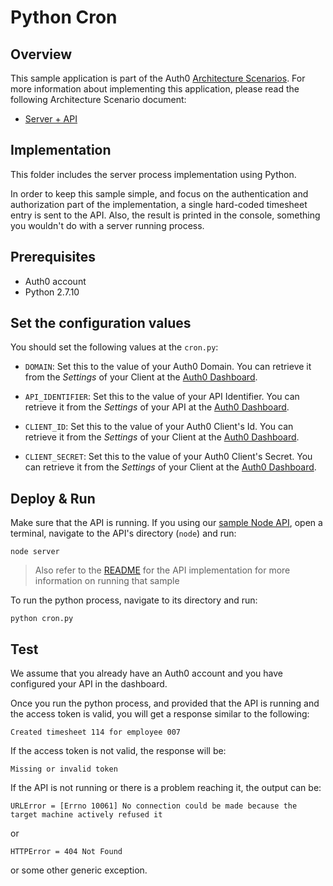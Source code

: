 # Python Cron

## Overview

This sample application is part of the Auth0 [Architecture Scenarios](https://auth0.com/docs/architecture-scenarios). For more information about implementing this application, please read the following Architecture Scenario document:

* [Server + API](https://auth0.com/docs/architecture-scenarios/application/server-api)

## Implementation

This folder includes the server process implementation using Python.

In order to keep this sample simple, and focus on the authentication and authorization part of the implementation, a single hard-coded timesheet entry is sent to the API. Also, the result is printed in the console, something you wouldn't do with a server running process.

## Prerequisites

- Auth0 account
- Python 2.7.10

## Set the configuration values

You should set the following values at the `cron.py`:

- `DOMAIN`: Set this to the value of your Auth0 Domain. You can retrieve it from the *Settings* of your Client at the [Auth0 Dashboard](https://manage.auth0.com/#/clients).

- `API_IDENTIFIER`: Set this to the value of your API Identifier. You can retrieve it from the *Settings* of your API at the [Auth0 Dashboard](https://manage.auth0.com/#/apis).

- `CLIENT_ID`: Set this to the value of your Auth0 Client's Id. You can retrieve it from the *Settings* of your Client at the [Auth0 Dashboard](https://manage.auth0.com/#/clients).

- `CLIENT_SECRET`: Set this to the value of your Auth0 Client's Secret. You can retrieve it from the *Settings* of your Client at the [Auth0 Dashboard](https://manage.auth0.com/#/clients).


## Deploy & Run

Make sure that the API is running. If you using our [sample Node API](https://github.com/auth0-samples/auth0-pnp-abc-timesheets/tree/master/timesheets-api/node), open a terminal, navigate to the API's directory (`node`) and run:

```
node server
```

> Also refer to the [README](../../timesheets-api/node/README.md) for the API implementation for more information on running that sample

To run the python process, navigate to its directory and run:

```
python cron.py
```

## Test

We assume that you already have an Auth0 account and you have configured your API in the dashboard.

Once you run the python process, and provided that the API is running and the access token is valid, you will get a response similar to the following:

```text
Created timesheet 114 for employee 007
```

If the access token is not valid, the response will be:

```text
Missing or invalid token
```

If the API is not running or there is a problem reaching it, the output can be:

```text
URLError = [Errno 10061] No connection could be made because the target machine actively refused it
```

or

```text
HTTPError = 404 Not Found
```

or some other generic exception.
